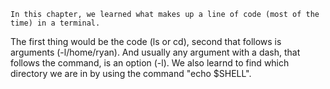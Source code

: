     In this chapter, we learned what makes up a line of code (most of the time) in a terminal. 
The first thing would be the code (ls or cd), second that follows is arguments (-l/home/ryan).
And usually any argument with a dash, that follows the command, is an option (-l). We also learnd to 
find which directory we are in by using the command "echo $SHELL". 
